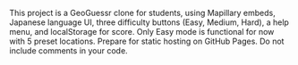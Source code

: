 <!-- Use this file to provide workspace-specific custom instructions to Copilot. For more details, visit https://code.visualstudio.com/docs/copilot/copilot-customization#_use-a-githubcopilotinstructionsmd-file -->

This project is a GeoGuessr clone for students, using Mapillary embeds, Japanese language UI, three difficulty buttons (Easy, Medium, Hard), a help menu, and localStorage for score. Only Easy mode is functional for now with 5 preset locations. Prepare for static hosting on GitHub Pages. Do not include comments in your code.
